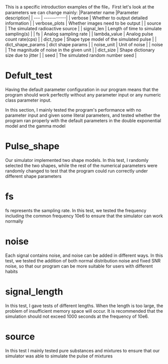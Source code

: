 This is a specific introduction examples of the file，First let's look at the parameters we can change mainly:
|Parameter name  |Parameter description|
| --- | -----------|
| verbose   | Whether to output detailed information   |
| verbose_plots   | Whether images need to be output   |
| source   | The simulated radioactive source   |
| signal_len   | Length of time to simulate sampling(s)   |
| fs   | Analog sampling rate   |
| lambda_value   | Analog pulse count rate(cps)   |
| dict_type    | Shape type model of the simulated pulse   |
| dict_shape_params   | dict shape params   |
| noise_unit   | Unit of noise   |
| noise   | The magnitude of noise in the given unit   |
| dict_size   | Shape dictionary size due to jitter   |
| seed   | The simulated random number seed   |

# Defult_test

Having the default parameter configuration in our program means that the program should work perfectly without any parameter input or any numeric class parameter input.

In this section, I mainly tested the program's performance with no parameter input and given some literal parameters, and tested whether the program ran properly with the default parameters in the double exponential model and the gamma model

# Pulse_shape

Our simulator implemented two shape models. In this test, I randomly selected the two shapes, while the rest of the numerical parameters were randomly changed to test that the program could run correctly under different shape parameters

# fs

fs represents the sampling rate. In this test, we tested the frequency including the common frequency 10e6 to ensure that the simulator can work normally

# noise

Each signal contains noise, and noise can be added in different ways. In this test, we tested the addition of both normal distribution noise and fixed SNR noise, so that our program can be more suitable for users with different habits

# signal_length

In this test, I gave tests of different lengths. When the length is too large, the problem of insufficient memory space will occur. It is recommended that the simulation should not exceed 1000 seconds at the frequency of 10e6.

# source

In this test I mainly tested pure substances and mixtures to ensure that our simulator was able to simulate the pulse of mixtures

